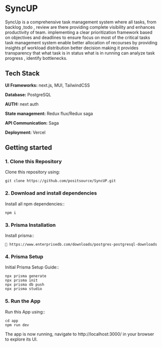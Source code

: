 # SyncUP

SyncUp is a comprehensive task management system where all tasks, from backlog ,todo , review are there providing complete visibility and enhances productivity of team. implementing a clear prioritization framework based on objectives and deadlines to ensure focus on most of the critical tasks task management system enable better allocation of recourses by providing insights pf workload distribution better decision making it provides transparency that what task is in status what is in running can analyze task progress , identify bottlenecks.


## Tech Stack

**UI Frameworks:** next.js, MUI, TailwindCSS

**Database:** PostgreSQL

**AUTH:** next auth

**State management:** Redux flux/Redux saga

**API Communication:** Saga

**Deployment:** Vercel


## Getting started

### 1. Clone this Repository

Clone this repository using:

```
git clone https://github.com/positsource/SyncUP.git
```

### 2. Download and install dependencies

Install all npm dependencies::

```
npm i
```

### 3. Prisma Installation

Install prisma::

```
🔗 https://www.enterprisedb.com/downloads/postgres-postgresql-downloads
```

### 4. Prisma Setup

Initial Prisma Setup Guide::

```
npx prisma generate
npx prisma init
npx prisma db push
npx prisma studio
```

### 5. Run the App

Run this App using::
```
cd app
npm run dev
```

The app is now running, navigate to http://localhost:3000/ in your browser to explore its UI.
